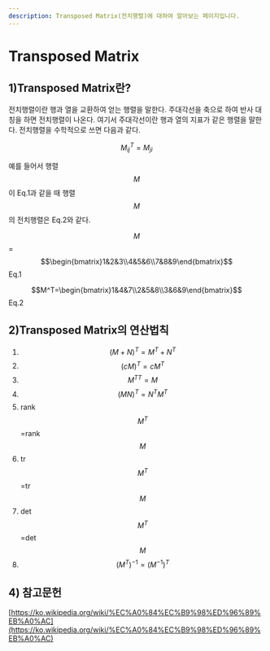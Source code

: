 ```yaml
---
description: Transposed Matrix(전치행렬)에 대하여 알아보는 페이지입니다.
---
```


# Transposed Matrix

## 1)Transposed Matrix란?

전치행렬이란 행과 열을 교환하여 얻는 행렬을 말한다. 주대각선을 축으로 하여 반사 대칭을 하면 전치행렬이 나온다. 여기서 주대각선이란 행과 열의 지표가 같은 행렬을 말한다. 전치행렬을 수학적으로 쓰면 다음과 같다.&#x20;

$$M_{ij}^T = M_{ji}$$

예를 들어서 행렬 $$M$$이 Eq.1과 같을 때 행렬 $$M$$의 전치행렬은 Eq.2와 같다.

$$M$$ = $$\begin{bmatrix}1&2&3\\4&5&6\\7&8&9\end{bmatrix}$$            Eq.1

$$M^T=\begin{bmatrix}1&4&7\\2&5&8\\3&6&9\end{bmatrix}$$          Eq.2

## 2)Transposed Matrix의 연산법칙

1. $$(M+N)^T = M^T + N^T$$
2. $$(cM)^T=cM^T$$
3. $$M^{TT}=M$$
4. $$(MN)^T = N^TM^T$$
5. rank $$M^T$$=rank $$M$$
6. tr $$M^T$$=tr $$M$$
7. det $$M^T$$=det $$M$$
8. $$(M^T)^{-1} = (M^{-1})^T$$

## 4) 참고문헌

[https://ko.wikipedia.org/wiki/%EC%A0%84%EC%B9%98%ED%96%89%EB%A0%AC](https://ko.wikipedia.org/wiki/%EC%A0%84%EC%B9%98%ED%96%89%EB%A0%AC)
